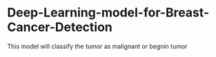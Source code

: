 # Deep-Learning-model-for-Breast-Cancer-Detection
This model will classify the tumor as malignant or begnin tumor
